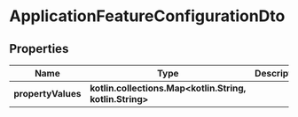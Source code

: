 
# ApplicationFeatureConfigurationDto

## Properties
Name | Type | Description | Notes
------------ | ------------- | ------------- | -------------
**propertyValues** | **kotlin.collections.Map&lt;kotlin.String, kotlin.String&gt;** |  |  [optional]



